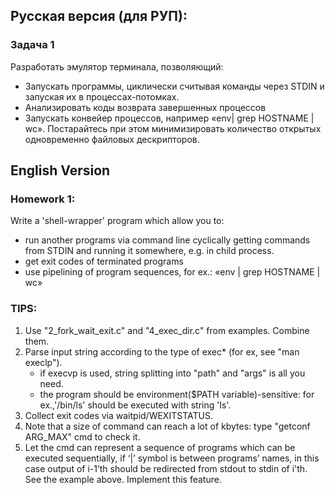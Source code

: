 ## Русская версия (для РУП):
### Задача 1
Разработать эмулятор терминала, позволяющий:
- Запускать программы, циклически считывая команды через STDIN и запуская их в процессах-потомках.
- Анализировать коды возврата завершенных процессов
- Запускать конвейер процессов, например «env| grep HOSTNAME | wc». Постарайтесь при этом минимизировать количество открытых одновременно файловых дескрипторов.

## English Version

### Homework 1: 
  Write a 'shell-wrapper' program which allow you to:
- run another programs via command line cyclically getting commands from STDIN and running it somewhere, e.g. in child process.
- get exit codes of terminated programs
- use pipelining of program sequences, for ex.: «env | grep HOSTNAME | wc»
### TIPS:
1. Use "2_fork_wait_exit.c" and "4_exec_dir.c" from examples. Combine them.
2. Parse input string according to the type of exec* (for ex, see "man execlp").
   - if execvp is used, string splitting into "path" and "args" is all you need.
   - the program should be environment($PATH variable)-sensitive: for ex.,'/bin/ls' should be executed with string 'ls'. 
3. Collect exit codes via waitpid/WEXITSTATUS.
4. Note that a size of command can reach a lot of kbytes: type "getconf ARG_MAX" cmd to check it.
5. Let the cmd can represent a sequence of programs which can be executed sequentially, if ‘|’ symbol is between programs’ names, 
in this case output of i-1’th should be redirected from stdout to stdin of i'th. See the example above. Implement this feature. 
